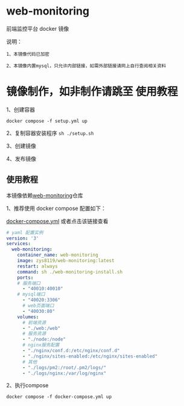 # web-monitoring

前端监控平台 docker 镜像

说明：

    1、本镜像代码已加密

    2、本镜像内置mysql，只允许内部链接，如需外部链接请网上自行查阅相关资料

# 镜像制作，如非制作请跳至 使用教程

1、创建容器

`docker compose -f setup.yml up`

2、复制容器安装程序
`sh ./setup.sh`

3、创建镜像

4、发布镜像

## 使用教程

本镜像依赖[web-monitoring](https://github.com/zys8119/web-monitoring)仓库

1、推荐使用 docker compose 配置如下：

[docker-compose.yml](https://github.com/zys8119/web-monitoring/blob/master/docker-compose.yml) 或者点击该链接查看

```yaml
# yaml 配置实例
version: '3'
services:
  web-monitoring:
    container_name: web-monitoring
    image: zys8119/web-monitoring:latest
    restart: always
    command: sh ./web-monitoring-install.sh
    ports:
    # 服务端口
      - "40010:40010"
    # mysql端口
      - "40020:3306"
      # web页面端口
      - "40030:80"
    volumes:
      # 前端资源
      - "./web:/web"
      # 服务资源
      - "./node:/node"
      # nginx服务配置
      - "./nginx/conf.d:/etc/nginx/conf.d"
      - "./nginx/sites-enabled:/etc/nginx/sites-enabled"
      # 其他
      - "./logs/pm2:/root/.pm2/logs/"
      - "./logs/nginx:/var/log/nginx"
```

2、执行compose

`docker compose -f docker-compose.yml up `
